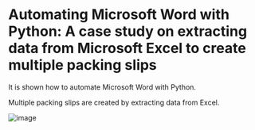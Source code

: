 # Automating Microsoft Word with Python: A case study on extracting data from Microsoft Excel to create multiple packing slips

It is shown how to automate Microsoft Word with Python.

Multiple packing slips are created by extracting data from Excel.

![image](https://user-images.githubusercontent.com/106476037/196534042-c1388498-acee-4f76-ade2-593f2fe1772d.png)
